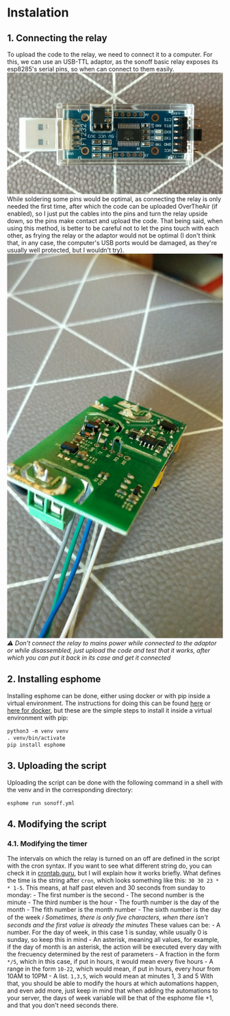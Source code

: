 # Instalation
## 1. Connecting the relay
To upload the code to the relay, we need to connect it to a computer. For this, we can use an USB-TTL adaptor, as the sonoff basic relay exposes its esp8285's serial pins, so when can connect to them easily.
![USB-TTL](img/USB-TTL.jpeg)
While soldering some pins would be optimal, as connecting the relay is only needed the first time, after which the code can be uploaded OverTheAir (if enabled), so I just put the cables into the pins and turn the relay upside down, so the pins make contact and upload the code.
That being said, when using this method, is better to be careful not to let the pins touch with each other, as frying the relay or the adaptor would not be optimal (I don't think that, in any case, the computer's USB ports would be damaged, as they're usually well protected, but I wouldn't try).
![Conexión al relé](img/IMG-20220706-WA0009.jpeg)
_⚠ Don't connect the relay to mains power while connected to the adaptor or while disassembled, just upload the code and test that it works, after which you can put it back in its case and get it connected_

## 2. Installing esphome
Installing esphome can be done, either using docker or with pip inside a virtual environment. The instructions for doing this can be found [here](https://esphome.io/guides/installing_esphome.html) or [here for docker](https://esphome.io/guides/getting_started_command_line.html), but these are the simple steps to install it inside a virtual environment with pip:
```
python3 -m venv venv
. venv/bin/activate
pip install esphome
```

## 3. Uploading the script
Uploading the script can be done with the following command in a shell with the venv and in the corresponding directory:
```
esphome run sonoff.yml
```

## 4. Modifying the script
### 4.1. Modifying the timer
The intervals on which the relay is turned on an off are defined in the script with the cron syntax. If you want to see what different string do, you can check it in [crontab.guru](https://crontab.guru/), but I will explain how it works briefly.
What defines the time is the string after `cron`, which looks something like this: `30 30 23 * * 1-5`. This means, at half past eleven and 30 seconds from sunday to monday:
	- The first number is the second
	- The second number is the minute
	- The third number is the hour
	- The fourth number is the day of the month
	- The fith number is the month number
	- The sixth number is the day of the week
_ℹ Sometimes, there is only five characters, when there isn't seconds and the first value is already the minutes_
These values can be:
	- A number. For the day of week, in this case 1 is sunday, while usually 0 is sunday, so keep this in mind
	- An asterisk, meaning all values, for example, if the day of month is an asterisk, the action will be executed every day with the frecuency determined by the rest of parameters
	- A fraction in the form `*/5`, which in this case, if put in hours, it would mean every five hours
	- A range in the form `10-22`, which would mean, if put in hours, every hour from 10AM to 10PM
	- A list. `1,3,5`, wich would mean at minutes 1, 3 and 5
With that, you should be able to modify the hours at which automations happen, and even add more, just keep in mind that when adding the automations to your server, the days of week variable will be that of the esphome file +1, and that you don't need seconds there.
